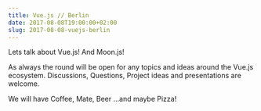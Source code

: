 ```yaml
---
title: Vue.js // Berlin
date: 2017-08-08T19:00:00+02:00
slug: 2017-08-08-vuejs-berlin
---
```


Lets talk about Vue.js! And Moon.js!

As always the round will be open for any topics and ideas around the Vue.js ecosystem. Discussions, Questions, Project ideas and presentations are welcome.

We will have Coffee, Mate, Beer …and maybe Pizza!
